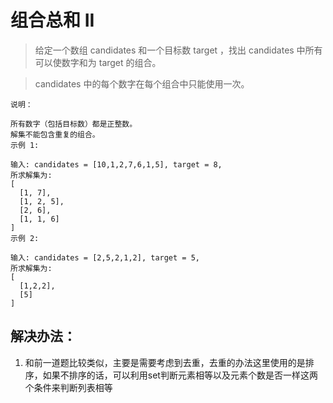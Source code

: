 # 组合总和 II

> 给定一个数组 candidates 和一个目标数 target ，找出 candidates 中所有可以使数字和为 target 的组合。

> candidates 中的每个数字在每个组合中只能使用一次。

```
说明：

所有数字（包括目标数）都是正整数。
解集不能包含重复的组合。
示例 1:

输入: candidates = [10,1,2,7,6,1,5], target = 8,
所求解集为:
[
  [1, 7],
  [1, 2, 5],
  [2, 6],
  [1, 1, 6]
]
示例 2:

输入: candidates = [2,5,2,1,2], target = 5,
所求解集为:
[
  [1,2,2],
  [5]
]
```

## 解决办法：
1. 和前一道题比较类似，主要是需要考虑到去重，去重的办法这里使用的是排序，如果不排序的话，可以利用set判断元素相等以及元素个数是否一样这两个条件来判断列表相等
